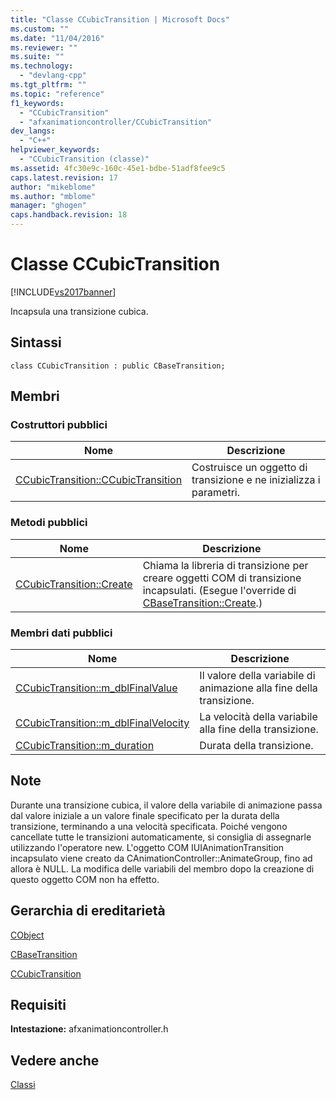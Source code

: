 ```yaml
---
title: "Classe CCubicTransition | Microsoft Docs"
ms.custom: ""
ms.date: "11/04/2016"
ms.reviewer: ""
ms.suite: ""
ms.technology: 
  - "devlang-cpp"
ms.tgt_pltfrm: ""
ms.topic: "reference"
f1_keywords: 
  - "CCubicTransition"
  - "afxanimationcontroller/CCubicTransition"
dev_langs: 
  - "C++"
helpviewer_keywords: 
  - "CCubicTransition (classe)"
ms.assetid: 4fc30e9c-160c-45e1-bdbe-51adf8fee9c5
caps.latest.revision: 17
author: "mikeblome"
ms.author: "mblome"
manager: "ghogen"
caps.handback.revision: 18
---
```

# Classe CCubicTransition
[!INCLUDE[vs2017banner](../../assembler/inline/includes/vs2017banner.md)]

Incapsula una transizione cubica.  
  
## Sintassi  
  
```  
class CCubicTransition : public CBaseTransition;  
```  
  
## Membri  
  
### Costruttori pubblici  
  
|Nome|Descrizione|  
|----------|-----------------|  
|[CCubicTransition::CCubicTransition](../Topic/CCubicTransition::CCubicTransition.md)|Costruisce un oggetto di transizione e ne inizializza i parametri.|  
  
### Metodi pubblici  
  
|Nome|Descrizione|  
|----------|-----------------|  
|[CCubicTransition::Create](../Topic/CCubicTransition::Create.md)|Chiama la libreria di transizione per creare oggetti COM di transizione incapsulati.  \(Esegue l'override di [CBaseTransition::Create](../Topic/CBaseTransition::Create.md).\)|  
  
### Membri dati pubblici  
  
|Nome|Descrizione|  
|----------|-----------------|  
|[CCubicTransition::m\_dblFinalValue](../Topic/CCubicTransition::m_dblFinalValue.md)|Il valore della variabile di animazione alla fine della transizione.|  
|[CCubicTransition::m\_dblFinalVelocity](../Topic/CCubicTransition::m_dblFinalVelocity.md)|La velocità della variabile alla fine della transizione.|  
|[CCubicTransition::m\_duration](../Topic/CCubicTransition::m_duration.md)|Durata della transizione.|  
  
## Note  
 Durante una transizione cubica, il valore della variabile di animazione passa dal valore iniziale a un valore finale specificato per la durata della transizione, terminando a una velocità specificata.  Poiché vengono cancellate tutte le transizioni automaticamente, si consiglia di assegnarle utilizzando l'operatore new.  L'oggetto COM IUIAnimationTransition incapsulato viene creato da CAnimationController::AnimateGroup, fino ad allora è NULL.  La modifica delle variabili del membro dopo la creazione di questo oggetto COM non ha effetto.  
  
## Gerarchia di ereditarietà  
 [CObject](../../mfc/reference/cobject-class.md)  
  
 [CBaseTransition](../../mfc/reference/cbasetransition-class.md)  
  
 [CCubicTransition](../../mfc/reference/ccubictransition-class.md)  
  
## Requisiti  
 **Intestazione:** afxanimationcontroller.h  
  
## Vedere anche  
 [Classi](../../mfc/reference/mfc-classes.md)
